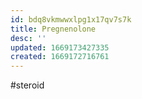 ```yaml
---
id: bdq8vkmwwxlpg1x17qv7s7k
title: Pregnenolone
desc: ''
updated: 1669173427335
created: 1669172716761
---
```



#steroid